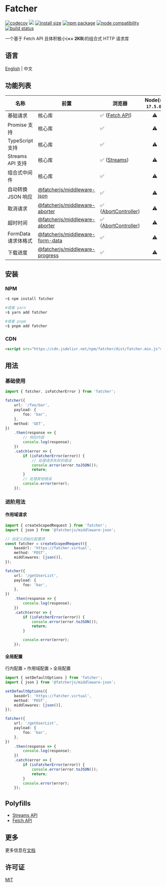 # Fatcher

[![codecov](https://codecov.io/gh/fatcherjs/fatcher/branch/master/graph/badge.svg?token=9DRTR2GXH8)](https://codecov.io/gh/fatcherjs/fatcher)
[![](https://data.jsdelivr.com/v1/package/npm/fatcher/badge?style=rounded)](https://www.jsdelivr.com/package/npm/fatcher)
[![install size](https://packagephobia.com/badge?p=fatcher)](https://packagephobia.com/result?p=fatcher)
<a href="https://npmjs.com/package/fatcher"><img src="https://img.shields.io/npm/v/fatcher.svg" alt="npm package"></a>
<a href="https://nodejs.org/en/about/releases/"><img src="https://img.shields.io/node/v/fatcher.svg" alt="node compatibility"></a>
<a href="https://github.com/fatcherjs/fatcher/actions/workflows/ci.yml"><img src="https://github.com/fatcherjs/fatcher/actions/workflows/ci.yml/badge.svg?branch=master" alt="build status"></a>

一个基于 Fetch API 且体积极小(**<= 2KB**)的组合式 HTTP 请求库

## 语言

[English](./README.md) | 中文

## 功能列表

| 名称                | 前置                                                                                                       | 浏览器                                                      | Node(`>= 17.5.0`) |
| ------------------- | ---------------------------------------------------------------------------------------------------------- | ----------------------------------------------------------- | :---------------: |
| 基础请求            | 核心库                                                                                                     | ✅ ([Fetch API](https://caniuse.com/fetch))                 |        ⚠️         |
| Promise 支持        | 核心库                                                                                                     | ✅                                                          |        ⚠️         |
| TypeScript 支持     | 核心库                                                                                                     | ✅                                                          |        ⚠️         |
| Streams API 支持    | 核心库                                                                                                     | ✅ ([Streams](https://caniuse.com/streams))                 |        ⚠️         |
| 组合式中间件        | 核心库                                                                                                     | ✅                                                          |        ⚠️         |
| 自动转换 JSON 响应  | [@fatcherjs/middleware-json](https://github.com/fatcherjs/middlewares/tree/master/packages/json)           | ✅                                                          |        ⚠️         |
| 取消请求            | [@fatcherjs/middleware-aborter](https://github.com/fatcherjs/middlewares/tree/master/packages/aborter)     | ✅ ([AbortController](https://caniuse.com/abortcontroller)) |        ⚠️         |
| 超时时间            | [@fatcherjs/middleware-aborter](https://github.com/fatcherjs/middlewares/tree/master/packages/aborter)     | ✅ ([AbortController](https://caniuse.com/abortcontroller)) |        ⚠️         |
| FormData 请求体格式 | [@fatcherjs/middleware-form-data](https://github.com/fatcherjs/middlewares/tree/master/packages/form-data) | ✅                                                          |        ⚠️         |
| 下载进度            | [@fatcherjs/middleware-progress](https://github.com/fatcherjs/middlewares/tree/master/packages/progress)   | ✅                                                          |        ⚠️         |

## 安装

### NPM

```bash
>$ npm install fatcher

#或者 yarn
>$ yarn add fatcher

#或者 pnpm
>$ pnpm add fatcher
```

### CDN

```html
<script src="https://cdn.jsdelivr.net/npm/fatcher/dist/fatcher.min.js"></script>
```

## 用法

### 基础使用

```ts
import { fatcher, isFatcherError } from 'fatcher';

fatcher({
    url: '/foo/bar',
    payload: {
        foo: 'bar',
    },
    method: 'GET',
})
    .then(response => {
        // 响应内容
        console.log(response);
    })
    .catch(error => {
        if (isFatcherError(error)) {
            // 处理请求失败的错误
            console.error(error.toJSON());
            return;
        }
        // 处理其他错误
        console.error(error);
    });
```

### 进阶用法

#### 作用域请求

```ts
import { createScopedRequest } from 'fatcher';
import { json } from '@fatcherjs/middleware-json';

// 自定义初始化配置项
const fatcher = createScopedRequest({
    baseUrl: 'https://fatcher.virtual',
    method: 'POST',
    middlewares: [json()],
});

fatcher({
    url: '/getUserList',
    payload: {
        foo: 'bar',
    },
})
    .then(response => {
        console.log(response);
    })
    .catch(error => {
        if (isFatcherError(error)) {
            console.error(error.toJSON());
            return;
        }

        console.error(error);
    });
```

#### 全局配置

行内配置 `>` 作用域配置 `>` 全局配置

```ts
import { setDefaultOptions } from 'fatcher';
import { json } from '@fatcherjs/middleware-json';

setDefaultOptions({
    baseUrl: 'https://fatcher.virtual',
    method: 'POST',
    middlewares: [json()],
});

fatcher({
    url: '/getUserList',
    payload: {
        foo: 'bar',
    },
})
    .then(response => {
        console.log(response);
    })
    .catch(error => {
        if (isFatcherError(error)) {
            console.error(error.toJSON());
            return;
        }
        console.error(error);
    });
```

## Polyfills

-   [Streams API](https://github.com/MattiasBuelens/web-streams-polyfill#readme)
-   [Fetch API](https://github.com/github/fetch#readme)

## 更多

更多信息在[文档](https://fatcherjs.github.io/docs/)

## 许可证

[MIT](./LICENSE)
